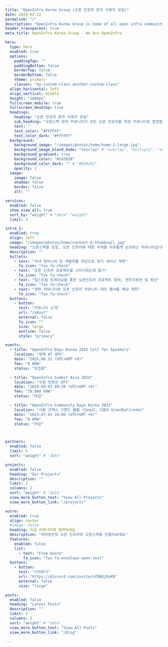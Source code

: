 ```yaml
---
title: "OpenInfra Korea Group (오픈 인프라 한국 사용자 모임)"
date: 2019-02-22
permalink: "/"
description: "OpenInfra Korea Group is home of all open infra community including OpenStack."
header_transparent: true
meta_title: OpenInfra Korea Group - We Are OpenInfra

hero:
  type: hero
  enabled: true
  options:
    paddingTop: ""
    paddingBottom: false
    borderTop: false
    borderBottom: false
    theme: primary
    classes: "my-custom-class another-custom-class"
  align_horizontal: left
  align_vertical: middle
  height: "1080px"
  fullscreen_mobile: true
  fullscreen_desktop: true
  headings:
    heading: "오픈 인프라 한국 사용자 모임"
    sub_heading: "오픈스택 한국 커뮤니티가 모든 오픈 인프라를 위한 커뮤니티로 발전합니다!"
    text: ''
    text_color: "#FFFFFF"
    text_color_dark: "#FFFFFF"
  background:
    background_image: "/images/photos/home/home-1-large.jpg"
    background_image_blend_mode: "overlay" # "overlay", "multiply", "screen"
    background_gradient: true
    background_color: "#1d2830"
    background_color_dark: "" # "#030202" 
    opacity: 1
  image:
    image: false
    shadow: false
    border: false
    alt: ""

services:
  enabled: false
  show_view_all: true
  sort_by: "weight" # "date" "weight"
  limit: 3

intro_1:
  enabled: true
  align: left
  image: "/images/photos/home/content-6-thumbnail.jpg"
  heading: "오픈스택을 포함, 오픈 인프라에 대한 주제를 자유롭게 논의하는 커뮤니티입니다."
  description: ""
  bullets:
    - text: "국내 엔지니어 및 개발자를 대상으로 정기 세미나 개최"
      fa_icon: "fas fa-check"
    - text: "오픈 인프라 프로젝트를 스터디하는데 돕기"
      fa_icon: "fas fa-check"
    - text: "업스트림 트레이닝을 통한 오픈인프라 프로젝트 참여, 컨트리뷰션 및 확산"
      fa_icon: "fas fa-check"
    - text: "관련 커뮤니티와 오픈 인프라 커뮤니티 데이 행사를 매년 개최"
      fa_icon: "fas fa-check"
  buttons:
    - button:
      text: "커뮤니티 소개"
      url: "/about"
      external: false
      fa_icon: ""
      size: large
      outline: false
      style: "primary"

events:
  - title: "OpenInfra Days Korea 2025 Call for Speakers"
    location: "양재 AT 센터"
    date: "2025.06.15 (UTC+GMT +9)"
    fee: "0 KRW"
    status: "모집중"

  - title: "OpenInfra Summit Asia 2024"
    location: "수원 컨벤션 센터"
    date: "2024.09.03 09:30 (UTC+GMT +9)"
    fee: "70,000 KRW"
    status: "마감"

  - title: "OpenInfra Community Days Korea 2023"
    location: "서울 코엑스 그랜드 볼룸 (Seoul, COEX Grandballroom)"
    date: "2023.07.03 10:00 (UTC+GMT +9)"
    fee: "0 KRW"
    status: "마감"



partners:
  enabled: false
  limit: 5
  sort: "weight" # 'date'

projects:
  enabled: false
  heading: "Our Projects"
  description: ""
  limit: 2
  columns: 2
  sort: "weight" # 'date'
  view_more_button_text: "View All Projects"
  view_more_button_link: "/projects"

outro:
  enabled: true
  align: center
  #image: false
  heading: 지금 커뮤니티에 참여하세요
  description: "여러분만의 오픈 인프라와 오픈스택을 만들어보세요"
  features:
    enabled: false
    list:
      - text: "Free Quote"
        fa_icon: "fas fa-envelope-open-text"
  buttons:
    - button:
      text: "시작하기"
      url: "https://discord.com/invite/vCM6Qj8uKB"
      external: false
      size: "large"

posts:
  enabled: false
  heading: "Latest Posts"
  description: ""
  limit: 3
  columns: 3
  sort: "weight" # 'date'
  view_more_button_text: "View All Posts"
  view_more_button_link: "/blog"

---
```

